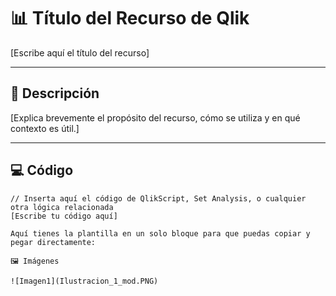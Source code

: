 # 📊 Título del Recurso de Qlik
[Escribe aquí el título del recurso]

---

## 📝 Descripción
[Explica brevemente el propósito del recurso, cómo se utiliza y en qué contexto es útil.]

---

## 💻 Código
```qlik
// Inserta aquí el código de QlikScript, Set Analysis, o cualquier otra lógica relacionada
[Escribe tu código aquí]

Aquí tienes la plantilla en un solo bloque para que puedas copiar y pegar directamente:

🖼️ Imágenes

![Imagen1](Ilustracion_1_mod.PNG)


